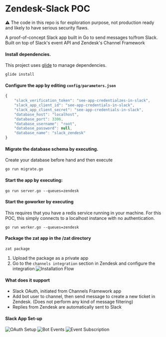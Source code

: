 # Zendesk-Slack POC

:warning: The code in this repo is for exploration purpose, not production ready and likely to have serious security flaws.

A proof-of-concept Slack app built in Go to send messages to/from Slack. Built on top of Slack's event API and Zendesk's Channel Framework

#### Install dependencies.

This project uses [glide](https://github.com/Masterminds/glide#install) to manage dependencies.

```
glide install
```

#### Configure the app by editing `config/parameters.json`

```javascript
{
    "slack_verification_token": "see-app-credentialzes-in-slack",
    "slack_app_client_id": "see-app-credentials-in-slack",
    "slack_app_client_secret": "see-app-credentials-in-slack",
    "database_host": "localhost",
    "database_port": 3306,
    "database_username": "root",
    "database_password": null,
    "database_name": "slack_zendesk"
}
```

#### Migrate the database schema by executing.

Create your database before hand and then execute

```
go run migrate.go
```

#### Start the app by executing:

```
go run server.go --queues=zendesk
```

#### Start the goworker by executing

This requires that you have a redis service running in your machine. For this POC, this simply connects to a localhost instance with no authentication.

```
go run worker.go --queues=zendesk
```

#### Package the zat app in the /zat directory

```
zat package
```

1. Upload the package as a private app
2. Go to the `channels integration` section in Zendesk and configure the integration
![Installation Flow](https://i.imgur.com/PRvhL4K.gif)

#### What does it support

- Slack OAuth, initiated from Channels Framework app
- Add bot user to channel, then send message to create a new ticket in Zendesk. (Does not perform any kind of message filtering)
- Replies from Zendesk are automatically sent to Slack

#### Slack App Set-up

![OAuth Setup](https://i.imgur.com/4aZoW8o.png)
![Bot Events](https://i.imgur.com/G15GGUo.png)
![Event Subscription](https://i.imgur.com/ecy5Tob.png)

